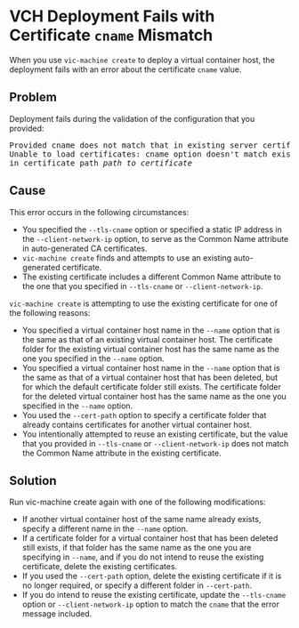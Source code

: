 # VCH Deployment Fails with Certificate `cname` Mismatch #

When you use `vic-machine create` to deploy a virtual container host, the deployment fails with an error about the certificate `cname` value.

## Problem ##
Deployment fails during the validation of the configuration that you provided:

<pre>Provided cname does not match that in existing server certificate: <i>cname</i>
Unable to load certificates: cname option doesn't match existing server certificate 
in certificate path <i>path_to_certificate</i></pre>

## Cause ##
This error occurs in the following circumstances:
- You specified the `--tls-cname` option or specified a static IP address in the `--client-network-ip` option, to serve as the Common Name attribute in auto-generated CA certificates.
- `vic-machine create` finds and attempts to use an existing auto-generated certificate. 
- The existing certificate includes a different Common Name attribute to the one that you specified in `--tls-cname` or `--client-network-ip`. 

`vic-machine create` is attempting to use the existing certificate for one of the following reasons:

- You specified a virtual container host name in the `--name` option that is the same as that of an existing virtual container host. The certificate folder for the existing virtual container host has the same name as the one you specified in the `--name` option.
- You specified a virtual container host name in the `--name` option that is the same as that of a virtual container host that has been deleted, but for which the default certificate folder still exists. The certificate folder for the deleted virtual container host has the same name as the one you specified in the `--name` option.
- You used the `--cert-path` option to specify a certificate folder that already contains certificates for another virtual container host.
- You intentionally attempted to reuse an existing certificate, but the value that you provided in `--tls-cname` or `--client-network-ip` does not match the Common Name attribute in the existing certificate.

## Solution ##

Run vic-machine create again with one of the following modifications:

- If another virtual container host of the same name already exists, specify a different name in the `--name` option.
- If a certificate folder for a virtual container host that has been deleted still exists, if that folder has the same name as the one you are specifying in `--name`, and if you do not intend to reuse the existing certificate, delete the existing certificates.
- If you used the `--cert-path` option, delete the existing certificate if it is no longer required, or specify a different folder in  `--cert-path`.
- If you do intend to reuse the existing certificate, update the `--tls-cname` option or `--client-network-ip` option to match the `cname` that the error message included. 
